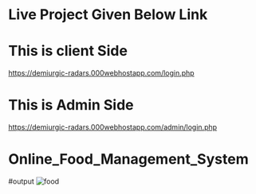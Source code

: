 # Live Project Given Below Link
# This is client Side
https://demiurgic-radars.000webhostapp.com/login.php
# This is Admin Side
https://demiurgic-radars.000webhostapp.com/admin/login.php

# Online_Food_Management_System
#output
![food](https://github.com/Princebhan/Online_Food_Management_System/assets/112156035/3e395cce-c0cc-49e8-98f3-043392efdf3c)
